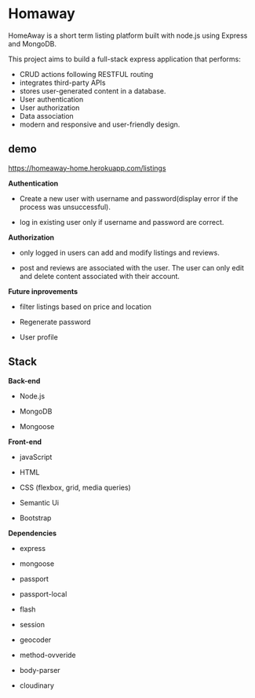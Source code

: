 # Homaway 

HomeAway is a short term listing platform built with node.js using Express and MongoDB.

This project aims to build a full-stack express application that performs:
* CRUD actions following  RESTFUL  routing
* integrates third-party APIs
* stores user-generated content in a database. 
* User authentication
* User authorization 
* Data association 
* modern and responsive and user-friendly design. 

## demo ##
https://homeaway-home.herokuapp.com/listings

**Authentication**

* Create a new user with username and password(display error if the process was unsuccessful).

* log in existing user only if username and password are correct.

**Authorization**

* only logged in users can add and modify listings and reviews. 

* post and reviews are associated with the user. The user can only edit and delete content associated with their account. 

**Future inprovements**

* filter listings based on price and location

* Regenerate password

* User profile

## Stack  

**Back-end**

* Node.js

* MongoDB

* Mongoose 

**Front-end**

* javaScript

* HTML

* CSS (flexbox, grid, media queries)

* Semantic Ui

* Bootstrap



**Dependencies**

* express

* mongoose

* passport

* passport-local

* flash 

* session 

* geocoder 

* method-ovveride 

* body-parser 

* cloudinary 




